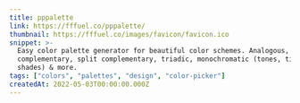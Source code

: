 ```yaml
---
title: pppalette
link: https://fffuel.co/pppalette/
thumbnail: https://fffuel.co/images/favicon/favicon.ico
snippet: >-
  Easy color palette generator for beautiful color schemes. Analogous,
  complementary, split complementary, triadic, monochromatic (tones, tints,
  shades) & more.
tags: ["colors", "palettes", "design", "color-picker"]
createdAt: 2022-05-03T00:00:00.000Z
---
```

